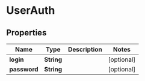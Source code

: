 

# UserAuth

## Properties

Name | Type | Description | Notes
------------ | ------------- | ------------- | -------------
**login** | **String** |  |  [optional]
**password** | **String** |  |  [optional]




